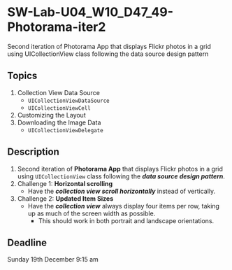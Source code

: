 # SW-Lab-U04_W10_D47_49-Photorama-iter2
Second iteration of Photorama App that displays Flickr photos in a grid using UICollectionView class following the data source design pattern

## Topics
1. Collection View Data Source
   - `UICollectionViewDataSource`
   - `UICollectionViewCell`
2. Customizing the Layout
3. Downloading the Image Data
   - `UICollectionViewDelegate`


## Description
1. Second iteration of **Photorama App** that displays Flickr photos in a grid using `UICollectionView` class following the _**data source design pattern**_. 
2. Challenge 1: **Horizontal scrolling**
   - Have the _**collection view scroll horizontally**_ instead of vertically.
3. Challenge 2: **Updated Item Sizes**
   - Have the _**collection view**_ always display four items per row, taking up as much of the screen width as possible. 
     - This should work in both portrait and landscape orientations.


## Deadline 
Sunday 19th December 9:15 am
